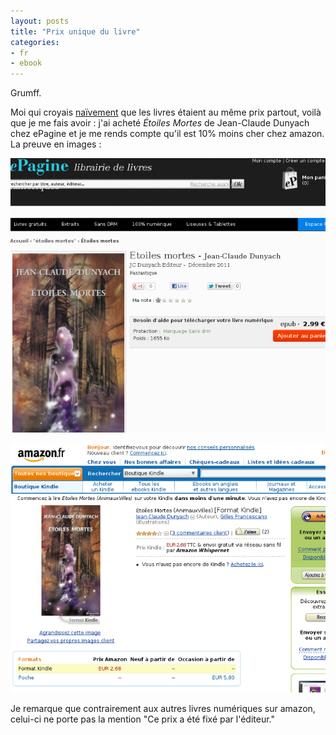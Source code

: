 ```yaml
---
layout: posts
title: "Prix unique du livre"
categories:
- fr
- ebook
---
```


Grumff.

Moi qui croyais [naïvement](/2011/06-23/Prix_unique.html) que les livres étaient au même prix partout, voilà que je me fais avoir : j'ai acheté *Étoiles Mortes* de Jean-Claude Dunyach chez ePagine et je me rends compte qu'il est 10% moins cher chez amazon. La preuve en images :

![ePagine](/images/epagine.png)

![Amazon](/images/amzn.png)

Je remarque que contrairement aux autres livres numériques sur amazon, celui-ci ne porte pas la mention "Ce prix a été fixé par l'éditeur."

